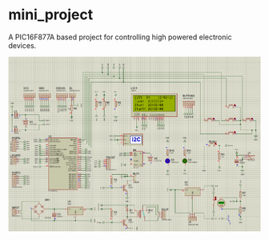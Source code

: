 # mini_project
A PIC16F877A based project for controlling high powered electronic devices.

![Simulation](https://github.com/redolf250/mini_project/blob/main/images/protues.png)

